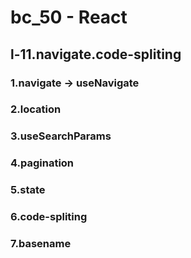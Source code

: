 # bc_50 - React

## l-11.navigate.code-spliting



### 1.navigate -> useNavigate
### 2.location
### 3.useSearchParams
### 4.pagination
### 5.state
### 6.code-spliting
### 7.basename